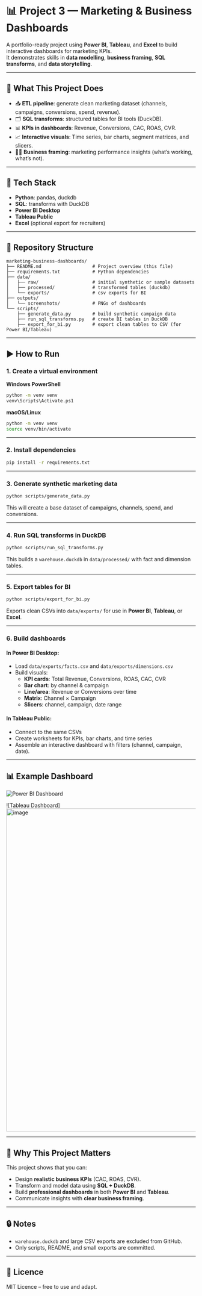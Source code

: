# 📊 Project 3 — Marketing & Business Dashboards

A portfolio-ready project using **Power BI**, **Tableau**, and **Excel** to build interactive dashboards for marketing KPIs.  
It demonstrates skills in **data modelling**, **business framing**, **SQL transforms**, and **data storytelling**.

---

## 🚀 What This Project Does

- 📥 **ETL pipeline**: generate clean marketing dataset (channels, campaigns, conversions, spend, revenue).  
- 🗂 **SQL transforms**: structured tables for BI tools (DuckDB).  
- 📊 **KPIs in dashboards**: Revenue, Conversions, CAC, ROAS, CVR.  
- 📈 **Interactive visuals**: Time series, bar charts, segment matrices, and slicers.  
- 🧑‍💼 **Business framing**: marketing performance insights (what’s working, what’s not).  

---

## 🧰 Tech Stack

- **Python**: pandas, duckdb  
- **SQL**: transforms with DuckDB  
- **Power BI Desktop**  
- **Tableau Public**  
- **Excel** (optional export for recruiters)  

---

## 📁 Repository Structure

```
marketing-business-dashboards/
├── README.md                   # Project overview (this file)
├── requirements.txt            # Python dependencies
├── data/
│   ├── raw/                    # initial synthetic or sample datasets
│   ├── processed/              # transformed tables (duckdb)
│   └── exports/                # csv exports for BI
├── outputs/
│   └── screenshots/            # PNGs of dashboards
└── scripts/
    ├── generate_data.py        # build synthetic campaign data
    ├── run_sql_transforms.py   # create BI tables in DuckDB
    ├── export_for_bi.py        # export clean tables to CSV (for Power BI/Tableau)
```

---

## ▶️ How to Run

### 1. Create a virtual environment

**Windows PowerShell**
```bash
python -m venv venv
venv\Scripts\Activate.ps1
```

**macOS/Linux**
```bash
python -m venv venv
source venv/bin/activate
```

---

### 2. Install dependencies

```bash
pip install -r requirements.txt
```

---

### 3. Generate synthetic marketing data

```bash
python scripts/generate_data.py
```

This will create a base dataset of campaigns, channels, spend, and conversions.

---

### 4. Run SQL transforms in DuckDB

```bash
python scripts/run_sql_transforms.py
```

This builds a `warehouse.duckdb` in `data/processed/` with fact and dimension tables.

---

### 5. Export tables for BI

```bash
python scripts/export_for_bi.py
```

Exports clean CSVs into `data/exports/` for use in **Power BI**, **Tableau**, or **Excel**.

---

### 6. Build dashboards

#### In **Power BI Desktop**:

- Load `data/exports/facts.csv` and `data/exports/dimensions.csv`  
- Build visuals:  
  - **KPI cards**: Total Revenue, Conversions, ROAS, CAC, CVR  
  - **Bar chart**: by channel & campaign  
  - **Line/area**: Revenue or Conversions over time  
  - **Matrix**: Channel × Campaign  
  - **Slicers**: channel, campaign, date range  

#### In **Tableau Public**:

- Connect to the same CSVs  
- Create worksheets for KPIs, bar charts, and time series  
- Assemble an interactive dashboard with filters (channel, campaign, date).  

---

## 📊 Example Dashboard 

![Power BI Dashboard](outputs/screenshots/powerbi_dashboard.png)

![Tableau Dashboard]<img width="1201" height="858" alt="image" src="https://github.com/user-attachments/assets/6a5cc7c4-1df3-4efd-833f-5608aff05535" />

---

## 🎯 Why This Project Matters

This project shows that you can:  

- Design **realistic business KPIs** (CAC, ROAS, CVR).  
- Transform and model data using **SQL + DuckDB**.  
- Build **professional dashboards** in both **Power BI** and **Tableau**.  
- Communicate insights with **clear business framing**.  

---

## 🔒 Notes

- `warehouse.duckdb` and large CSV exports are excluded from GitHub.  
- Only scripts, README, and small exports are committed.    

---

## 📄 Licence

MIT Licence – free to use and adapt.


